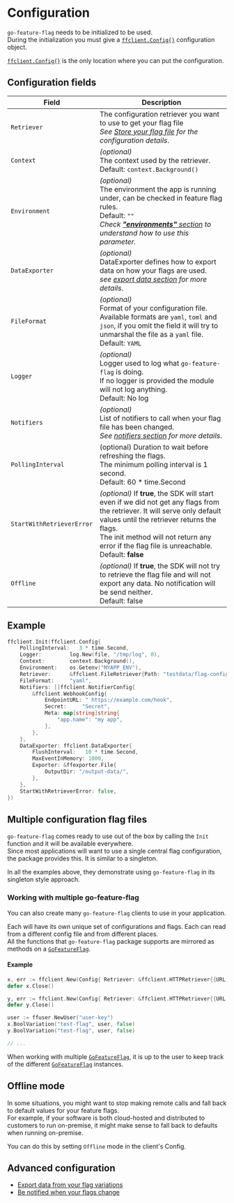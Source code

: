 # Configuration
`go-feature-flag` needs to be initialized to be used.  
During the initialization you must give a [`ffclient.Config{}`](https://pkg.go.dev/github.com/thomaspoignant/go-feature-flag#Config) configuration object.  

[`ffclient.Config{}`](https://pkg.go.dev/github.com/thomaspoignant/go-feature-flag#Config) is the only location where you can put the configuration.

## Configuration fields

| Field | Description |
|---|---|
|`Retriever`  | The configuration retriever you want to use to get your flag file<br> *See [Store your flag file](flag_file/index.md) for the configuration details*.|
|`Context`  | *(optional)*<br>The context used by the retriever.<br />Default: `context.Background()`|
|`Environment`  | <a name="option_environment"></a>*(optional)*<br>The environment the app is running under, can be checked in feature flag rules.<br />Default: `""`<br>*Check [**"environments"** section](../flag_format/#environments) to understand how to use this parameter.*|
|`DataExporter` | *(optional)*<br>DataExporter defines how to export data on how your flags are used.<br> *see [export data section](data_collection/index.md) for more details*.|
|`FileFormat`| *(optional)*<br>Format of your configuration file. Available formats are `yaml`, `toml` and `json`, if you omit the field it will try to unmarshal the file as a `yaml` file.<br>Default: `YAML`|
|`Logger`   | *(optional)*<br>Logger used to log what `go-feature-flag` is doing.<br />If no logger is provided the module will not log anything.<br>Default: No log|
|`Notifiers` | *(optional)*<br>List of notifiers to call when your flag file has been changed.<br> *See [notifiers section](./notifier/index.md) for more details*.|
|`PollingInterval`   | (optional) Duration to wait before refreshing the flags.<br>The minimum polling interval is 1 second.<br>Default: 60 * time.Second|
|`StartWithRetrieverError` | *(optional)* If **true**, the SDK will start even if we did not get any flags from the retriever. It will serve only default values until the retriever returns the flags.<br>The init method will not return any error if the flag file is unreachable.<br>Default: **false**|
|`Offline`| *(optional)* If **true**, the SDK will not try to retrieve the flag file and will not export any data. No notification will be send neither.<br>Default: false|

## Example
```go linenums="1"
ffclient.Init(ffclient.Config{ 
    PollingInterval:   3 * time.Second,
    Logger:         log.New(file, "/tmp/log", 0),
    Context:        context.Background(),
    Environment:    os.Getenv("MYAPP_ENV"),
    Retriever:      &ffclient.FileRetriever{Path: "testdata/flag-config.yaml"},
    FileFormat:     "yaml",
    Notifiers: []ffclient.NotifierConfig{
        &ffclient.WebhookConfig{
            EndpointURL: " https://example.com/hook",
            Secret:     "Secret",
            Meta: map[string]string{
                "app.name": "my app",
            },
        },
    },
    DataExporter: ffclient.DataExporter{
        FlushInterval:   10 * time.Second,
        MaxEventInMemory: 1000,
        Exporter: &ffexporter.File{
            OutputDir: "/output-data/",
        },
    },
    StartWithRetrieverError: false,
})
```

## Multiple configuration flag files
`go-feature-flag` comes ready to use out of the box by calling the `Init` function and it will be available everywhere.  
Since most applications will want to use a single central flag configuration, the package provides this. It is similar to a singleton.

In all the examples above, they demonstrate using `go-feature-flag` in its singleton style approach.

### Working with multiple go-feature-flag

You can also create many `go-feature-flag` clients to use in your application.  

Each will have its own unique set of configurations and flags. Each can read from a different config file and from different places.  
All the functions that `go-feature-flag` package supports are mirrored as methods on a [`GoFeatureFlag`](https://pkg.go.dev/github.com/thomaspoignant/go-feature-flag#GoFeatureFlag).

#### Example

```go linenums="1"
x, err := ffclient.New(Config{ Retriever: &ffclient.HTTPRetriever{{URL: "http://example.com/flag-config.yaml",}})
defer x.Close()

y, err := ffclient.New(Config{ Retriever: &ffclient.HTTPRetriever{{URL: "http://example.com/test2.yaml",}})
defer y.Close()

user := ffuser.NewUser("user-key")
x.BoolVariation("test-flag", user, false)
y.BoolVariation("test-flag", user, false)

// ...
```

When working with multiple [`GoFeatureFlag`](https://pkg.go.dev/github.com/thomaspoignant/go-feature-flag#GoFeatureFlag), it is up to the user to keep track of the different [`GoFeatureFlag`](https://pkg.go.dev/github.com/thomaspoignant/go-feature-flag#GoFeatureFlag) instances.

## Offline mode
In some situations, you might want to stop making remote calls and fall back to default values for your feature flags.  
For example, if your software is both cloud-hosted and distributed to customers to run on-premise, it might make sense 
to fall back to defaults when running on-premise.

You can do this by setting `Offline` mode in the client's Config.

## Advanced configuration

- [Export data from your flag variations](./data_collection/index.md)
- [Be notified when your flags change](./notifier/index.md)
